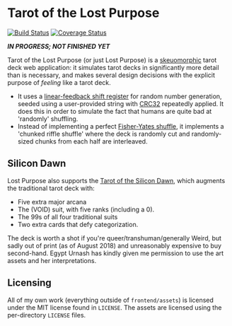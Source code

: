 # Tarot of the Lost Purpose

[![Build Status](https://travis-ci.org/deifactor/lost-purpose.svg?branch=master)](https://travis-ci.org/deifactor/lost-purpose) [![Coverage Status](https://coveralls.io/repos/github/deifactor/lost-purpose/badge.svg?branch=master)](https://coveralls.io/github/deifactor/lost-purpose?branch=master)

***IN PROGRESS; NOT FINISHED YET***

Tarot of the Lost Purpose (or just Lost Purpose) is a
[skeuomorphic](https://en.wikipedia.org/wiki/Skeuomorph) tarot deck web
application: it simulates tarot decks in significantly more detail than is
necessary, and makes several design decisions with the explicit purpose of
*feeling* like a tarot deck.

* It uses a [linear-feedback shift
  register](https://en.wikipedia.org/wiki/Linear-feedback_shift_register) for
  random number generation, seeded using a user-provided string with
  [CRC32](https://en.wikipedia.org/wiki/Cyclic_redundancy_check) repeatedly
  applied. It does this in order to simulate the fact that humans are quite bad
  at 'randomly' shuffling.
* Instead of implementing a perfect [Fisher-Yates
  shuffle](https://en.wikipedia.org/wiki/Fisher%E2%80%93Yates_shuffle), it
  implements a 'chunked riffle shuffle' where the deck is randomly cut and
  randomly-sized chunks from each half are interleaved.

## Silicon Dawn

Lost Purpose also supports the [Tarot of the Silicon
Dawn](http://egypt.urnash.com/tarot/), which augments the traditional tarot deck
with:
* Five extra major arcana
* The (VOID) suit, with five ranks (including a 0).
* The 99s of all four traditional suits
* Two extra cards that defy categorization.

The deck is worth a shot if you're queer/transhuman/generally Weird, but sadly
out of print (as of August 2018) and unreasonably expensive to buy second-hand.
Egypt Urnash has kindly given me permission to use the art assets and her
interpretations.

## Licensing

All of my own work (everything outside of `frontend/assets`) is licensed under
the MIT license found in `LICENSE`. The assets are licensed using the
per-directory `LICENSE` files. 
